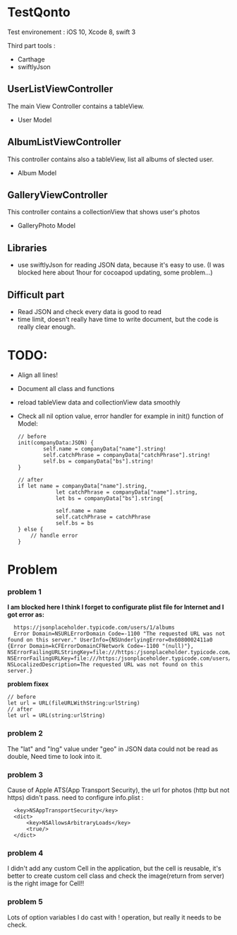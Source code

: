# TestQonto

Test environement : iOS 10, Xcode 8, swift 3

Third part tools :
- Carthage
- swiftlyJson


## UserListViewController
The main View Controller contains a tableView.

- User Model


## AlbumListViewController

This controller contains also a tableView, list all albums of slected user.

- Album Model


## GalleryViewController
This controller contains a collectionView that shows user's photos

- GalleryPhoto Model


## Libraries
- use swiftlyJson for reading JSON data, because it's easy to use. (I was blocked here about 1hour for cocoapod updating, some problem...)

## Difficult part
- Read JSON and check every data is good to read
- time limit, doesn't really have time to write document, but the code is really clear enough.

# TODO:
- Align all lines!
- Document all class and functions
- reload tableView data and collectionView data smoothly
- Check all nil option value, error handler
for example in init() function of Model:

      // before
      init(companyData:JSON) {
              self.name = companyData["name"].string!
              self.catchPhrase = companyData["catchPhrase"].string!
              self.bs = companyData["bs"].string!
      }

      // after
      if let name = companyData["name"].string,
                  let catchPhrase = companyData["name"].string,
                  let bs = companyData["bs"].string{

                  self.name = name
                  self.catchPhrase = catchPhrase
                  self.bs = bs
      } else {
          // handle error
      }


# Problem

### problem 1

**I am blocked here I think I forget to configurate plist file for Internet and I got error as:**

      https://jsonplaceholder.typicode.com/users/1/albums
      Error Domain=NSURLErrorDomain Code=-1100 "The requested URL was not found on this server." UserInfo={NSUnderlyingError=0x6080002411a0 {Error Domain=kCFErrorDomainCFNetwork Code=-1100 "(null)"}, NSErrorFailingURLStringKey=file:///https:/jsonplaceholder.typicode.com/users/1/albums, NSErrorFailingURLKey=file:///https:/jsonplaceholder.typicode.com/users/1/albums, NSLocalizedDescription=The requested URL was not found on this server.}


**problem fixex**

    // before
    let url = URL(fileURLWithString:urlString)
    // after
    let url = URL(string:urlString)



### problem 2
The "lat" and "lng" value under "geo" in JSON data could not be read as double, Need time to look into it.

### problem 3
Cause of Apple ATS(App Transport Security), the url for photos (http but not https) didn't pass. need to configure info.plist :

      <key>NSAppTransportSecurity</key>
      <dict>
          <key>NSAllowsArbitraryLoads</key>
          <true/>
      </dict>

### problem 4
I didn't add any custom Cell in the application, but the cell is reusable, it's better to create custom cell class and check the image(return from server) is the right image for Cell!!

### problem 5
Lots of option variables I do cast with ! operation, but really it needs to be check.
